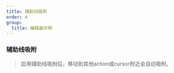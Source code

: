 ```yaml
---
title: 辅助线吸附
order: 4
group: 
  title: 编辑器示例
---
```



### 辅助线吸附

> 启用辅助线吸附后，移动到其他action或cursor附近会自动吸附。

<code src="./index.tsx"></code>